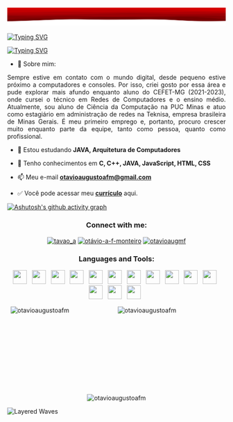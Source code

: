 ![Layered Waves](/Imagens/layered-waves-haikei.svg)

[![Typing SVG](https://readme-typing-svg.herokuapp.com/?font=Fira+Code&duration=3000&pause=2250&color=f70e04ff&size=35&center=true&vCenter=true&width=1000&lines=Seja+bem+vindo!;Meu+nome+%C3%A9+Cau%C3%A3)](https://git.io/typing-svg)

[![Typing SVG](https://readme-typing-svg.herokuapp.com/?font=Fira+Code&duration=1&pause=100000000&color=f70e04ff&size=20&center=true&vCenter=true&width=1000&lines=Aluno+de+Ci%C3%AAncia+da+Computa%C3%A7%C3%A3o+pela+PUC+Minas)](https://git.io/typing-svg)

- 👨 Sobre mim:

<p align="justify">Sempre estive em contato com o mundo digital, desde pequeno estive próximo a computadores e consoles. Por isso, criei gosto por essa área e pude explorar mais afundo enquanto aluno do CEFET-MG (2021-2023), onde cursei o técnico em Redes de Computadores e o ensino médio.
Atualmente, sou aluno de Ciência da Computação na PUC Minas e atuo como estagiário em administração de redes na Teknisa, empresa brasileira de Minas Gerais. É meu primeiro emprego e, portanto, procuro crescer muito enquanto parte da equipe, tanto como pessoa, quanto como profissional. </p>

- 🌱 Estou estudando **JAVA, Arquitetura de Computadores**

- 💬 Tenho conhecimentos em **C, C++, JAVA, JavaScript, HTML, CSS**

- 📫 Meu e-mail **otavioaugustoafm@gmail.com**

- ✅ Você pode acessar meu **[currículo](Currículo-OtávioAugusto-.md)** aqui. 

 [![Ashutosh's github activity graph](https://github-readme-activity-graph.vercel.app/graph?username=otavioaugustoafm&bg_color=2c002f&color=dd00d6&line=dd00d6&point=dd00d6&area=true&hide_border=true)](https://github.com/ashutosh00710/github-readme-activity-graph)

<h3 align="center">Connect with me:</h3>
<p align="center">
<a href="https://twitter.com/tavao_a" target="blank"><img align="center" src="https://raw.githubusercontent.com/rahuldkjain/github-profile-readme-generator/master/src/images/icons/Social/twitter.svg" alt="tavao_a" height="30" width="40" /></a>
<a href="https://linkedin.com/in/otávio-a-f-monteiro" target="blank"><img align="center" src="https://raw.githubusercontent.com/rahuldkjain/github-profile-readme-generator/master/src/images/icons/Social/linked-in-alt.svg" alt="otávio-a-f-monteiro" height="30" width="40" /></a>
<a href="https://instagram.com/otavioaugmf" target="blank"><img align="center" src="https://raw.githubusercontent.com/rahuldkjain/github-profile-readme-generator/master/src/images/icons/Social/instagram.svg" alt="otavioaugmf" height="30" width="40" /></a>
</p>

<h3 align="center">Languages and Tools:</h3>
<p align="center"> 
<code><a href="https://www.python.org/" target="_blank"><img width="32" height="32" src="https://github.com/joaopauloaramuni/joaopauloaramuni/blob/main/img/python.png?raw=true"/></a></code>
&nbsp; 
<code><a href="https://www.open-std.org/jtc1/sc22/wg14/" target="_blank"><img width="32" height="32" src="https://github.com/joaopauloaramuni/joaopauloaramuni/blob/main/img/c.png?raw=true"/></a></code>
&nbsp; 
<code><a href="https://isocpp.org/" target="_blank"><img width="32" height="32" src="https://github.com/joaopauloaramuni/joaopauloaramuni/blob/main/img/cpp.svg?raw=true"/></a></code>
&nbsp; 
<code><a href="https://www.java.com/pt-BR/" target="_blank"><img width="32" height="32" src="https://github.com/joaopauloaramuni/joaopauloaramuni/blob/main/img/java.png?raw=true"/></a></code>
&nbsp; 
<code><a href="https://www.w3schools.com/html/" target="_blank"><img width="32" height="32" src="https://github.com/joaopauloaramuni/joaopauloaramuni/blob/main/img/html.svg?raw=true"/></a></code>
&nbsp; 
<code><a href="https://www.w3schools.com/css/" target="_blank"><img width="32" height="32" src="https://github.com/joaopauloaramuni/joaopauloaramuni/blob/main/img/css.svg?raw=true"/></a></code>
&nbsp; 
<code><a href="https://www.w3schools.com/js/" target="_blank"><img width="32" height="32" src="https://github.com/joaopauloaramuni/joaopauloaramuni/blob/main/img/js.png?raw=true"/></a></code>
&nbsp; 
<code><a href="https://www.mysql.com/" target="_blank"><img width="32" height="32" src="https://github.com/joaopauloaramuni/joaopauloaramuni/blob/main/img/mysql.png?raw=true"/></a></code>
&nbsp; 
<code><a href="https://www.postgresql.org/" target="_blank"><img width="32" height="32" src="https://github.com/joaopauloaramuni/joaopauloaramuni/blob/main/img/postgresql.png?raw=true"/></a></code>
&nbsp; 
<code><a href="https://git-scm.com/" target="_blank"><img width="32" height="32" src="https://github.com/joaopauloaramuni/joaopauloaramuni/blob/main/img/git.png?raw=true"/></a></code>
&nbsp; 
<code><a href="https://about.gitlab.com/" target="_blank"><img width="32" height="32" src="https://github.com/joaopauloaramuni/joaopauloaramuni/blob/main/img/gitlab.png?raw=true"/></a></code>
&nbsp; 
<code><a href="https://www.jetbrains.com/pt-br/pycharm/download/" target="_blank"><img width="32" height="32" src="https://github.com/joaopauloaramuni/joaopauloaramuni/blob/main/img/pc.png?raw=true"/></a></code>
&nbsp; 
 <code><a href="https://www.eclipse.org/downloads/" target="_blank"><img width="32" height="32" src="https://github.com/joaopauloaramuni/joaopauloaramuni/blob/main/img/eclipse.png?raw=true"/></a></code>
&nbsp; 
<code><a href="https://code.visualstudio.com/" target="_blank"><img width="32" height="32" src="https://github.com/joaopauloaramuni/joaopauloaramuni/blob/main/img/vs.png?raw=true"/></a></code>
&nbsp;
</p>

<div style="display: flex; justify-content: space-around;">
  <img src="https://github-readme-stats.vercel.app/api?username=otavioaugustoafm&show_icons=true&locale=en&theme=radical" alt="otavioaugustoafm" style="height: 185px; width: 46%; object-fit: cover;">
  
  <img src="https://github-readme-streak-stats.herokuapp.com/?user=otavioaugustoafm&theme=radical" alt="otavioaugustoafm" align="right" style="height: 185px; width: 48%; object-fit: cover;">
</div>

<br> 

<div align="center">
  <img src="https://github-readme-stats.vercel.app/api/top-langs?username=otavioaugustoafm&show_icons=true&locale=en&layout=compact&theme=radical&card_width=350&card_height=185" alt="otavioaugustoafm">
</div>

![Layered Waves](/Images/layered-waves-haikei2.svg)
